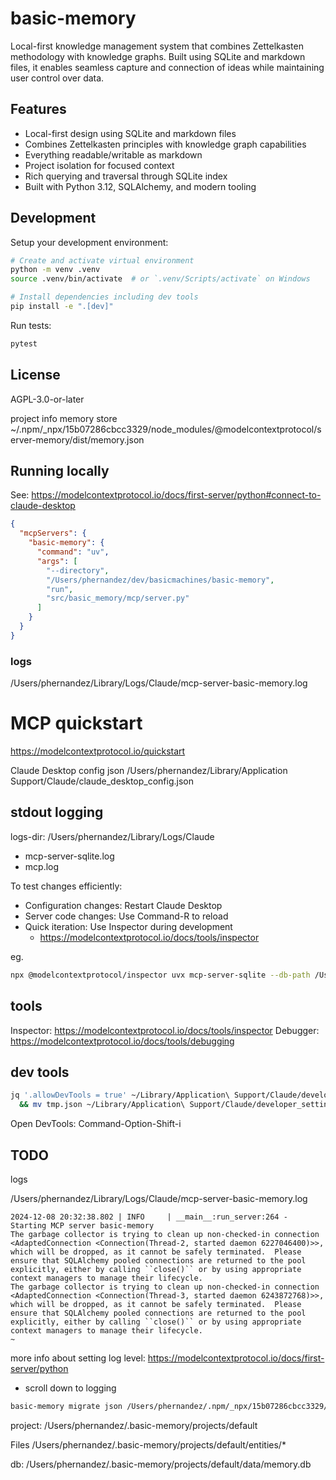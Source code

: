 # basic-memory

Local-first knowledge management system that combines Zettelkasten methodology with knowledge graphs. Built using SQLite and markdown files, it enables seamless capture and connection of ideas while maintaining user control over data.

## Features

- Local-first design using SQLite and markdown files
- Combines Zettelkasten principles with knowledge graph capabilities
- Everything readable/writable as markdown
- Project isolation for focused context
- Rich querying and traversal through SQLite index
- Built with Python 3.12, SQLAlchemy, and modern tooling

## Development

Setup your development environment:

```bash
# Create and activate virtual environment
python -m venv .venv
source .venv/bin/activate  # or `.venv/Scripts/activate` on Windows

# Install dependencies including dev tools
pip install -e ".[dev]"
```

Run tests:
```bash
pytest
```

## License

AGPL-3.0-or-later


project info memory store
~/.npm/_npx/15b07286cbcc3329/node_modules/@modelcontextprotocol/server-memory/dist/memory.json


## Running locally

See: https://modelcontextprotocol.io/docs/first-server/python#connect-to-claude-desktop

```json
{
  "mcpServers": {
    "basic-memory": {
      "command": "uv",
      "args": [
        "--directory",
        "/Users/phernandez/dev/basicmachines/basic-memory",
        "run",
        "src/basic_memory/mcp/server.py"
      ]
    }
  }
}
```

### logs

/Users/phernandez/Library/Logs/Claude/mcp-server-basic-memory.log 




# MCP quickstart
https://modelcontextprotocol.io/quickstart

Claude Desktop config json
/Users/phernandez/Library/Application Support/Claude/claude_desktop_config.json

## stdout logging

logs-dir:
/Users/phernandez/Library/Logs/Claude

- mcp-server-sqlite.log 
- mcp.log

To test changes efficiently:

- Configuration changes: Restart Claude Desktop
- Server code changes: Use Command-R to reload
- Quick iteration: Use Inspector during development
  - https://modelcontextprotocol.io/docs/tools/inspector

eg. 
```bash
npx @modelcontextprotocol/inspector uvx mcp-server-sqlite --db-path /Users/phernandez/dev/basicmachines/mcp-quickstart/test.db
```

## tools 
Inspector: https://modelcontextprotocol.io/docs/tools/inspector
Debugger: https://modelcontextprotocol.io/docs/tools/debugging

## dev tools

```bash
jq '.allowDevTools = true' ~/Library/Application\ Support/Claude/developer_settings.json > tmp.json \
  && mv tmp.json ~/Library/Application\ Support/Claude/developer_settings.json

```

Open DevTools: Command-Option-Shift-i


## TODO

logs 

/Users/phernandez/Library/Logs/Claude/mcp-server-basic-memory.log 

```text
2024-12-08 20:32:38.802 | INFO     | __main__:run_server:264 - Starting MCP server basic-memory
The garbage collector is trying to clean up non-checked-in connection <AdaptedConnection <Connection(Thread-2, started daemon 6227046400)>>, which will be dropped, as it cannot be safely terminated.  Please ensure that SQLAlchemy pooled connections are returned to the pool explicitly, either by calling ``close()`` or by using appropriate context managers to manage their lifecycle.
The garbage collector is trying to clean up non-checked-in connection <AdaptedConnection <Connection(Thread-3, started daemon 6243872768)>>, which will be dropped, as it cannot be safely terminated.  Please ensure that SQLAlchemy pooled connections are returned to the pool explicitly, either by calling ``close()`` or by using appropriate context managers to manage their lifecycle.
~
```

more info about setting log level: https://modelcontextprotocol.io/docs/first-server/python
- scroll down to logging


```bash
basic-memory migrate json /Users/phernandez/.npm/_npx/15b07286cbcc3329/node_modules/@modelcontextprotocol/server-memory/dist/memory.json /Users/phernandez/.basic-memory/projects/default
```

project:
/Users/phernandez/.basic-memory/projects/default

Files 
/Users/phernandez/.basic-memory/projects/default/entities/*


db:
/Users/phernandez/.basic-memory/projects/default/data/memory.db
